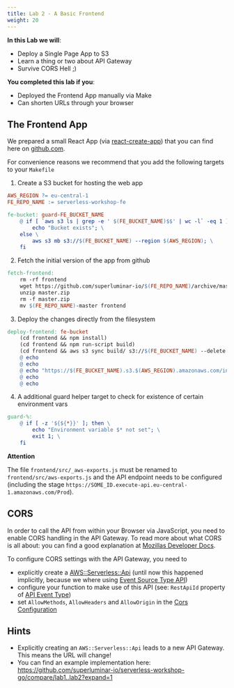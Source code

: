 ```yaml
---
title: Lab 2 - A Basic Frontend
weight: 20
---
```


**In this Lab we will**:

- Deploy a Single Page App to S3
- Learn a thing or two about API Gateway
- Survive CORS Hell ;)

**You completed this lab if you**:

- Deployed the Frontend App manually via Make
- Can shorten URLs through your browser

## The Frontend App

We prepared a small React App (via [react-create-app](https://github.com/facebook/create-react-app)) that you can find 
here on [github.com](https://github.com/superluminar-io/sac-workshop-fe).

For convenience reasons we recommend that you add the following targets to your `Makefile`

1. Create a S3 bucket for hosting the web app

```makefile
AWS_REGION ?= eu-central-1
FE_REPO_NAME := serverless-workshop-fe

fe-bucket: guard-FE_BUCKET_NAME
	@ if [ `aws s3 ls | grep -e ' $(FE_BUCKET_NAME)$$' | wc -l` -eq 1 ]; then \
		echo "Bucket exists"; \
	else \
		aws s3 mb s3://$(FE_BUCKET_NAME) --region $(AWS_REGION); \
	fi
```

2. Fetch the initial version of the app from github

```makefile
fetch-frontend:
	rm -rf frontend
	wget https://github.com/superluminar-io/$(FE_REPO_NAME)/archive/master.zip -O master.zip
	unzip master.zip
	rm -f master.zip
	mv $(FE_REPO_NAME)-master frontend
```

3. Deploy the changes directly from the filesystem

```makefile
deploy-frontend: fe-bucket
	(cd frontend && npm install)
	(cd frontend && npm run-script build)
	(cd frontend && aws s3 sync build/ s3://$(FE_BUCKET_NAME) --delete --acl public-read)
	@ echo
	@ echo
	@ echo "https://$(FE_BUCKET_NAME).s3.$(AWS_REGION).amazonaws.com/index.html"
	@ echo
	@ echo
``` 

4. A additional guard helper target to check for existence of certain environment vars 
```makefile
guard-%:
	@ if [ -z '${${*}}' ]; then \
		echo "Environment variable $* not set"; \
		exit 1; \
	fi
```

**Attention**

The file `frontend/src/_aws-exports.js` must be renamed to `frontend/src/aws-exports.js` and the API endpoint needs
to be configured (including the stage `https://SOME_ID.execute-api.eu-central-1.amazonaws.com/Prod`).

## CORS

In order to call the API from within your Browser via JavaScript, you need to enable CORS handling in the API Gateway.
To read more about what CORS is all about: you can find a good explanation at [Mozillas Developer Docs](https://developer.mozilla.org/en-US/docs/Web/HTTP/CORS).

To configure CORS settings with the API Gateway, you need to 

- explicitly create a [AWS::Serverless::Api](https://github.com/awslabs/serverless-application-model/blob/master/versions/2016-10-31.md#awsserverlessapi) 
(until now this happened implicitly, because we where using [Event Source Type API](https://github.com/awslabs/serverless-application-model/blob/master/versions/2016-10-31.md#api))
- configure your function to make use of this API (see: `RestApiId` property of [API Event Type](https://github.com/awslabs/serverless-application-model/blob/master/versions/2016-10-31.md#api))
- set `AllowMethods`, `AllowHeaders` and `AllowOrigin` in the [Cors Configuration](https://github.com/awslabs/serverless-application-model/blob/master/versions/2016-10-31.md#cors-configuration)

## Hints
- Explicitly creating an `AWS::Serverless::Api` leads to a new API Gateway. This means the URL will change!
- You can find an example implementation here: https://github.com/superluminar-io/serverless-workshop-go/compare/lab1..lab2?expand=1
